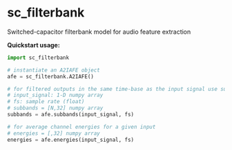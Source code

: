 # sc_filterbank
Switched-capacitor filterbank model for audio feature extraction

**Quickstart usage:**

```python
import sc_filterbank

# instantiate an A2IAFE object
afe = sc_filterbank.A2IAFE()

# for filtered outputs in the same time-base as the input signal use subbands
# input_signal: 1-D numpy array
# fs: sample rate (float)
# subbands = [N,32] numpy array
subbands = afe.subbands(input_signal, fs)

# for average channel energies for a given input
# energies = [,32] numpy array
energies = afe.energies(input_signal, fs)
```
